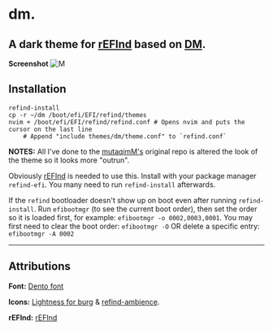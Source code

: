 dm.
==============================
A dark theme for [rEFInd](http://www.rodsbooks.com/refind/) based on [DM](https://github.com/mustaqimM/dm).
----
**Screenshot**
![M](https://github.com/mustaqimM/dm/blob/master/screenshot.png)

Installation
----
```
refind-install
cp -r ~/dm /boot/efi/EFI/refind/themes
nvim + /boot/efi/EFI/refind/refind.conf # Opens nvim and puts the cursor on the last line
	# Append "include themes/dm/theme.conf" to `refind.conf`
```
__NOTES:__
All I've done to the [mutaqimM's](https://github.com/mustaqimM/) original repo is altered the look of the theme so it looks more "outrun".

Obviously [rEFInd](http://www.rodsbooks.com/refind/) is needed to use this. Install with your package manager `refind-efi`. You many need to run `refind-install` afterwards.

If the `refind` bootloader doesn't show up on boot even after running `refind-install`. Run `efibootmgr` (to see the current boot order), then set the order so it is loaded first, for example: `efibootmgr -o 0002,0003,0001`. You may first need to clear the boot order: `efibootmgr -O` OR delete a specific entry: `efibootmgr -A 0002`

----  
Attributions
----

**Font:** [Dento font](http://fontmeme.com/freefonts/34867/dento.font)

**Icons:** [Lightness for burg](http://sworiginal.deviantart.com/art/Lightness-for-burg-181461810) & [refind-ambience](https://github.com/lukechilds/refind-ambience).

**rEFInd:** [rEFInd](http://www.rodsbooks.com/refind/)
